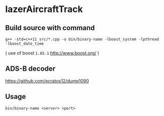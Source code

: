 # lazerAircraftTrack

## Build source with command
`g++ -std=c++11 src/*.cpp -o bin/binary-name -lboost_system -lpthread  -lboost_date_time`

( use of boost `1.65.1` http://www.boost.org/ )

## ADS-B decoder

https://github.com/ecratos12/dump1090

## Usage

`bin/binary-name <server> <port>`
